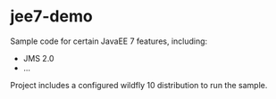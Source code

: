 # jee7-demo

Sample code for certain JavaEE 7 features, including:
* JMS 2.0
* ...

Project includes a configured wildfly 10 distribution to run the sample.
